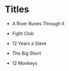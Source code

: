# Titles

- A River Runes Through It

- Fight Club

- 12 Years a Slave

- The Big Short

- 12 Monkeys

